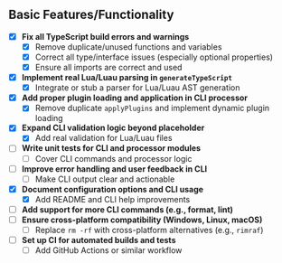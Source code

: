 ## Basic Features/Functionality
- [x] **Fix all TypeScript build errors and warnings**
  - [x] Remove duplicate/unused functions and variables
  - [x] Correct all type/interface issues (especially optional properties)
  - [x] Ensure all imports are correct and used
- [x] **Implement real Lua/Luau parsing in `generateTypeScript`**
  - [x] Integrate or stub a parser for Lua/Luau AST generation
- [x] **Add proper plugin loading and application in CLI processor**
  - [x] Remove duplicate `applyPlugins` and implement dynamic plugin loading
- [x] **Expand CLI validation logic beyond placeholder**
  - [x] Add real validation for Lua/Luau files
- [ ] **Write unit tests for CLI and processor modules**
  - [ ] Cover CLI commands and processor logic
- [ ] **Improve error handling and user feedback in CLI**
  - [ ] Make CLI output clear and actionable
- [x] **Document configuration options and CLI usage**
  - [x] Add README and CLI help improvements
- [ ] **Add support for more CLI commands (e.g., format, lint)**
- [ ] **Ensure cross-platform compatibility (Windows, Linux, macOS)**
  - [ ] Replace `rm -rf` with cross-platform alternatives (e.g., `rimraf`)
- [ ] **Set up CI for automated builds and tests**
  - [ ] Add GitHub Actions or similar workflow